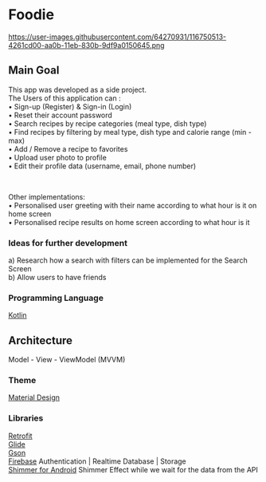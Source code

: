 # Foodie
https://user-images.githubusercontent.com/64270931/116750513-4261cd00-aa0b-11eb-830b-9df9a0150645.png

## Main Goal

This app was developed as a side project. <br/>
The Users of this application can : <br/>
• Sign-up (Register) & Sign-in (Login) <br/>
• Reset their account password <br/>
• Search recipes by recipe categories (meal type, dish type) <br/>
• Find recipes by filtering by meal type, dish type and calorie range (min - max) <br/>
• Add / Remove a recipe to favorites <br/>
• Upload user photo to profile <br/>
• Edit their profile data (username, email, phone number) <br/>

<br/>

Other implementations: <br/>
• Personalised user greeting with their name according to what hour is it on home screen <br/>
• Personalised recipe results on home screen according to what hour is it

### Ideas for further development 
a) Research how a search with filters can be implemented for the Search Screen <br>
b) Allow users to have friends <br/>

### Programming Language 

[Kotlin](https://kotlinlang.org/)

## Architecture
Model - View - ViewModel (MVVM)

### Theme 

[Material Design](https://material.io/)

### Libraries
[Retrofit](https://square.github.io/retrofit/) <br/>
[Glide](https://github.com/bumptech/glide) <br/>
[Gson](https://github.com/google/gson) <br/>
[Firebase](https://firebase.google.com/) Authentication | Realtime Database | Storage <br/>
[Shimmer for Android](https://github.com/facebook/shimmer-android) Shimmer Effect while we wait for the data from the API
